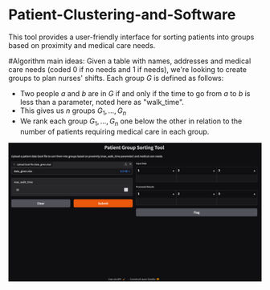 # Patient-Clustering-and-Software
This tool provides a user-friendly interface for sorting patients into groups based on proximity and medical care needs.

#Algorithm main ideas:
Given a table with names, addresses and medical care needs (coded 0 if no needs and 1 if needs), we're looking to create groups to plan nurses' shifts. 
Each  group $G$ is defined as follows: 
- Two people $a$ and $b$ are in $G$ if and only if the time to go from $a$ to $b$ is less than a parameter, noted here as "walk_time".
- This gives us $n$ groups $G_1,...,G_n$
- We rank each group $G_1,...,G_n$ one below the other in relation to the number of patients requiring medical care in each group.

![Gradio Interface Screenshot](screenshot_demo.png)

